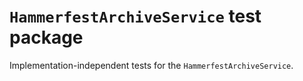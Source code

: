 # `HammerfestArchiveService` test package

Implementation-independent tests for the `HammerfestArchiveService`.
